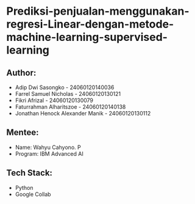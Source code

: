 # Prediksi-penjualan-menggunakan-regresi-Linear-dengan-metode-machine-learning-supervised-learning

## Author:
- Adip Dwi Sasongko - 24060120140036
- Farrel Samuel Nicholas - 24060120130121
- Fikri Afrizal - 24060120130079
- Faturrahman Alharitszoe - 24060120140138
- Jonathan Henock Alexander Manik - 24060120130112

## Mentee:
- Name: Wahyu Cahyono. P
- Program: IBM Advanced AI

## Tech Stack:
- Python
- Google Collab
